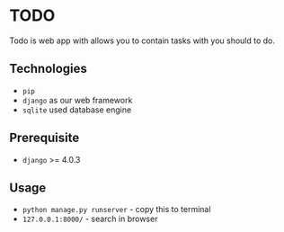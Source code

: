 # TODO
Todo is web app with allows you to contain tasks with you should to do.

## Technologies
- `pip`
- `django` as our web framework
- `sqlite` used database engine
  
## Prerequisite
 - `django` >= 4.0.3
  
  ## Usage
  - `python manage.py runserver` - copy this to terminal
  - `127.0.0.1:8000/` - search in browser

  
